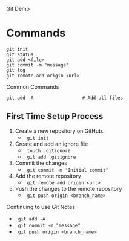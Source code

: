 Git Demo

# Commands

```
git init
git status
git add <file>
git commit -m "message"
git log
git remote add origin <url>
``` 
Common Commands
```
git add -A                  # Add all files
```

## First Time Setup Process

1. Create a new repository on GitHub.
    - ``` git init```
2. Create and add an ignore file
   - ``` touch .gitignore```
   - ``` git add .gitignore```
3. Commit the changes
   - ``` git commit -m "Initial commit"```
4. Add the remote repository
   - ``` git remote add origin <url>```
5. Push the changes to the remote repository
   - ``` git push origin <branch_name>```

Continuing to use Git Notes
   - ``` git add -A```
   - ``` git commit -m "message"```
   - ``` git push origin <branch_name>```